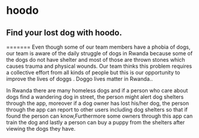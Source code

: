 # hoodo

## Find your lost dog with hoodo.
=======
Even though some of our team members have a phobia of dogs, our team is aware of the daily struggle of dogs in Rwanda because some of the dogs do not have shelter and most of those  are thrown stones which causes trauma and physical wounds. Our team thinks this problem requires a collective effort from all kinds of people but this is our opportunity to improve the  lives of doggs . Doggo lives matter in Rwanda..

 In Rwanda there are many homeless dogs and if a person who care about dogs find a wandering dog in street, the person might alert dog shelters through the app, moreover if a dog owner has lost his/her dog, the person through the app can  report to other users including dog shelters so that if found the person can know,Furthermore some owners through this app can train the dog and lastly a person can buy a puppy from the shelters after viewing the dogs they have.

